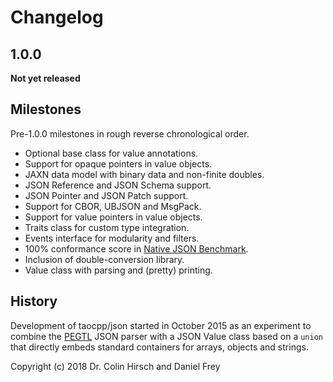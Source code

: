 # Changelog

## 1.0.0

**Not yet released**

## Milestones

Pre-1.0.0 milestones in rough reverse chronological order.

* Optional base class for value annotations.
* Support for opaque pointers in value objects.
* JAXN data model with binary data and non-finite doubles.
* JSON Reference and JSON Schema support.
* JSON Pointer and JSON Patch support.
* Support for CBOR, UBJSON and MsgPack.
* Support for value pointers in value objects.
* Traits class for custom type integration.
* Events interface for modularity and filters.
* 100% conformance score in [Native JSON Benchmark](https://github.com/miloyip/nativejson-benchmark).
* Inclusion of double-conversion library.
* Value class with parsing and (pretty) printing.

## History

Development of taocpp/json started in October 2015 as an experiment to combine the [PEGTL](https://github.com/taocpp/PEGTL) JSON parser with a JSON Value class based on a `union` that directly embeds standard containers for arrays, objects and strings.

Copyright (c) 2018 Dr. Colin Hirsch and Daniel Frey

